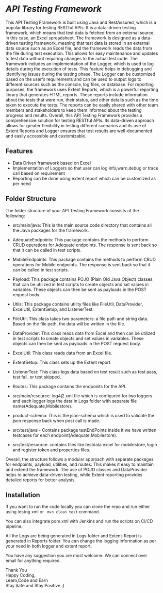 # _API Testing Framework_
This API Testing Framework is built using Java and RestAssured, which is a popular library for testing RESTful APIs. It is a data-driven testing framework, which means that test data is fetched from an external source, in this case, an Excel spreadsheet.
The framework is designed as a data-driven testing framework, meaning that test data is stored in an external data source such as an Excel file, and the framework reads the data from the file during test execution. This allows for easy maintenance and updates to test data without requiring changes to the actual test code.
The framework includes an implementation of the Logger, which is used to log details during the execution of tests. This feature helps in debugging and identifying issues during the testing phase. The Logger can be customized based on the user's requirements and can be used to output logs to different sources such as the console, log files, or database.
For reporting purposes, the framework uses Extent Reports, which is a powerful reporting library that generates HTML reports. These reports include information about the tests that were run, their status, and other details such as the time taken to execute the tests. The reports can be easily shared with other team members and stakeholders to keep them informed about the testing progress and results.
Overall, this API Testing Framework provides a comprehensive solution for testing RESTful APIs. Its data-driven approach allows for greater flexibility in testing different scenarios and its use of Extent Reports and Logger ensures that test results are well-documented and easily accessible and customizable.


## Features

- Data Driven framework based on Excel
- Implementation of Loggers so that user can log info,warn,debug or trace call based on requirement
- Reporting can be done using extent report which can be customized as per need






## Folder Structure
The folder structure of your API Testing Framework consists of the following:

- src/main/java: This is the main source code directory that contains all the Java packages for the framework.
- AdequateEndpoints: This package contains the methods to perform CRUD operations for Adequate endpoints. The response is sent back so that it can be called in test scripts.
- MobileEndpoints: This package contains the methods to perform CRUD operations for Mobile endpoints. The response is sent back so that it can be called in test scripts.
- Payload: This package contains POJO (Plain Old Java Object) classes that can be utilized in test scripts to create objects and set values in variables. These objects can then be sent as payloads in the POST request body.
- Utils: This package contains utility files like FileUtil, DataProvider, ExcelUtil, ExtentSetup, and ListenerTest.
- FileUtil: This class takes two parameters: a file path and string data. Based on the file path, the data will be written in the file.
- DataProvider: This class reads data from Excel and then can be utilized in test scripts to create objects and set values in variables. These objects can then be sent as payloads in the POST request body.
- ExcelUtil: This class reads data from an Excel file.
- ExtentSetup: This class sets up the Extent report.
- ListenerTest: This class logs data based on test result such as test pass, test fail, or test skipped.
- Routes: This package contains the endpoints for the API.

- src/main/resource: log4j2.xml file which is configured for two loggers and each logger logs the data in Logs folder with separate file name(Adequate,Mobilestore).
- product-schema: This is the json-schema which is used to validate the json response back when post call is made.
- src/test/java - Contains package testEndPoints inside it we have written testcases for each endpoint(Adequate,Mobilestore).
- src/test/resource: contains files like testdata excel for mobilestore, login and register token and properties files.

Overall, the structure follows a modular approach with separate packages for endpoints, payload, utilities, and routes. This makes it easy to maintain and extend the framework. The use of POJO classes and DataProvider helps to achieve data-driven testing, while Extent reporting provides detailed reports for better analysis.


## Installation
If you want to run the code locally you can clone the repo and run either using testng.xml or
``` mvn clean test``` command.

You can also integrate pom.xml with Jenkins and run the scripts on CI/CD pipeline.

All the Logs are being generated in Logs folder and Extent-Report is generated in Reports folder. You can change the logging information as per your need in both logger and extent report.

You have any suggestion you are most welcome. We can connect over email for anything required.

Thank You\
Happy Coding,\
Learn,Code and Earn\
Stay Safe and Stay Positive :)
